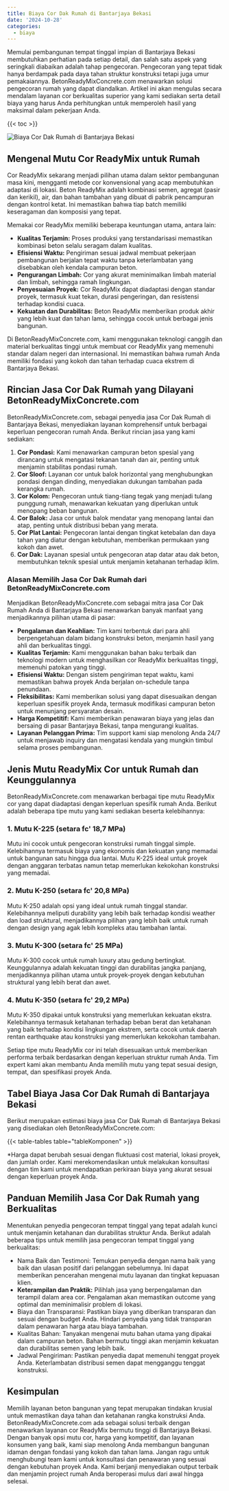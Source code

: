 ```yaml
---
title: Biaya Cor Dak Rumah di Bantarjaya Bekasi
date: '2024-10-28'
categories:
  - biaya
---
```


Memulai pembangunan tempat tinggal impian di Bantarjaya Bekasi membutuhkan perhatian pada setiap detail, dan salah satu aspek yang seringkali diabaikan adalah tahap pengecoran. Pengecoran yang tepat tidak hanya berdampak pada daya tahan struktur konstruksi tetapi juga umur pemakaiannya. BetonReadyMixConcrete.com menawarkan solusi pengecoran rumah yang dapat diandalkan. Artikel ini akan mengulas secara mendalam layanan cor berkualitas superior yang kami sediakan serta detail biaya yang harus Anda perhitungkan untuk memperoleh hasil yang maksimal dalam pekerjaan Anda.

{{< toc >}}

![Biaya Cor Dak Rumah di Bantarjaya Bekasi](https://betoncor8.github.io/cor/harga-beton-readymix-concrete%20(43).png)

## Mengenal Mutu Cor ReadyMix untuk Rumah

Cor ReadyMix sekarang menjadi pilihan utama dalam sektor pembangunan masa kini, mengganti metode cor konvensional yang acap membutuhkan adaptasi di lokasi. Beton ReadyMix adalah kombinasi semen, agregat (pasir dan kerikil), air, dan bahan tambahan yang dibuat di pabrik pencampuran dengan kontrol ketat. Ini memastikan bahwa tiap batch memiliki keseragaman dan komposisi yang tepat.

Memakai cor ReadyMix memiliki beberapa keuntungan utama, antara lain:

- **Kualitas Terjamin:** Proses produksi yang terstandarisasi memastikan kombinasi beton selalu seragam dalam kualitas.
- **Efisiensi Waktu:** Pengiriman sesuai jadwal membuat pekerjaan pembangunan berjalan tepat waktu tanpa keterlambatan yang disebabkan oleh kendala campuran beton.
- **Pengurangan Limbah:** Cor yang akurat meminimalkan limbah material dan limbah, sehingga ramah lingkungan.
- **Penyesuaian Proyek:** Cor ReadyMix dapat diadaptasi dengan standar proyek, termasuk kuat tekan, durasi pengeringan, dan resistensi terhadap kondisi cuaca.
- **Kekuatan dan Durabilitas:** Beton ReadyMix memberikan produk akhir yang lebih kuat dan tahan lama, sehingga cocok untuk berbagai jenis bangunan.

Di BetonReadyMixConcrete.com, kami menggunakan teknologi canggih dan material berkualitas tinggi untuk membuat cor ReadyMix yang memenuhi standar dalam negeri dan internasional. Ini memastikan bahwa rumah Anda memiliki fondasi yang kokoh dan tahan terhadap cuaca ekstrem di Bantarjaya Bekasi.

## Rincian Jasa Cor Dak Rumah yang Dilayani BetonReadyMixConcrete.com

BetonReadyMixConcrete.com, sebagai penyedia jasa Cor Dak Rumah di Bantarjaya Bekasi, menyediakan layanan komprehensif untuk berbagai keperluan pengecoran rumah Anda. Berikut rincian jasa yang kami sediakan:

1. **Cor Pondasi:** Kami menawarkan campuran beton spesial yang dirancang untuk mengatasi tekanan tanah dan air, penting untuk menjamin stabilitas pondasi rumah.
2. **Cor Sloof:** Layanan cor untuk balok horizontal yang menghubungkan pondasi dengan dinding, menyediakan dukungan tambahan pada kerangka rumah.
3. **Cor Kolom:** Pengecoran untuk tiang-tiang tegak yang menjadi tulang punggung rumah, menawarkan kekuatan yang diperlukan untuk menopang beban bangunan.
4. **Cor Balok:** Jasa cor untuk balok mendatar yang menopang lantai dan atap, penting untuk distribusi beban yang merata.
5. **Cor Plat Lantai:** Pengecoran lantai dengan tingkat ketebalan dan daya tahan yang diatur dengan kebutuhan, memberikan permukaan yang kokoh dan awet.
6. **Cor Dak:** Layanan spesial untuk pengecoran atap datar atau dak beton, membutuhkan teknik spesial untuk menjamin ketahanan terhadap iklim.

### Alasan Memilih Jasa Cor Dak Rumah dari BetonReadyMixConcrete.com

Menjadikan BetonReadyMixConcrete.com sebagai mitra jasa Cor Dak Rumah Anda di Bantarjaya Bekasi menawarkan banyak manfaat yang menjadikannya pilihan utama di pasar:

- **Pengalaman dan Keahlian:** Tim kami terbentuk dari para ahli berpengetahuan dalam bidang konstruksi beton, menjamin hasil yang ahli dan berkualitas tinggi.
- **Kualitas Terjamin:** Kami menggunakan bahan baku terbaik dan teknologi modern untuk menghasilkan cor ReadyMix berkualitas tinggi, memenuhi patokan yang tinggi.
- **Efisiensi Waktu:** Dengan sistem pengiriman tepat waktu, kami memastikan bahwa proyek Anda berjalan on-schedule tanpa penundaan.
- **Fleksibilitas:** Kami memberikan solusi yang dapat disesuaikan dengan keperluan spesifik proyek Anda, termasuk modifikasi campuran beton untuk menunjang persyaratan desain.
- **Harga Kompetitif:** Kami memberikan penawaran biaya yang jelas dan bersaing di pasar Bantarjaya Bekasi, tanpa mengurangi kualitas.
- **Layanan Pelanggan Prima:** Tim support kami siap menolong Anda 24/7 untuk menjawab inquiry dan mengatasi kendala yang mungkin timbul selama proses pembangunan.

## Jenis Mutu ReadyMix Cor untuk Rumah dan Keunggulannya

BetonReadyMixConcrete.com menawarkan berbagai tipe mutu ReadyMix cor yang dapat diadaptasi dengan keperluan spesifik rumah Anda. Berikut adalah beberapa tipe mutu yang kami sediakan beserta kelebihannya:

### 1\. Mutu K-225 (setara fc' 18,7 MPa)

Mutu ini cocok untuk pengecoran konstruksi rumah tinggal simple. Kelebihannya termasuk biaya yang ekonomis dan kekuatan yang memadai untuk bangunan satu hingga dua lantai. Mutu K-225 ideal untuk proyek dengan anggaran terbatas namun tetap memerlukan kekokohan konstruksi yang memadai.

### 2\. Mutu K-250 (setara fc' 20,8 MPa)

Mutu K-250 adalah opsi yang ideal untuk rumah tinggal standar. Kelebihannya meliputi durability yang lebih baik terhadap kondisi weather dan load struktural, menjadikannya pilihan yang lebih baik untuk rumah dengan design yang agak lebih kompleks atau tambahan lantai.

### 3\. Mutu K-300 (setara fc' 25 MPa)

Mutu K-300 cocok untuk rumah luxury atau gedung bertingkat. Keunggulannya adalah kekuatan tinggi dan durabilitas jangka panjang, menjadikannya pilihan utama untuk proyek-proyek dengan kebutuhan struktural yang lebih berat dan awet.

### 4\. Mutu K-350 (setara fc' 29,2 MPa)

Mutu K-350 dipakai untuk konstruksi yang memerlukan kekuatan ekstra. Kelebihannya termasuk ketahanan terhadap beban berat dan ketahanan yang baik terhadap kondisi lingkungan ekstrem, serta cocok untuk daerah rentan earthquake atau konstruksi yang memerlukan kekokohan tambahan.

Setiap tipe mutu ReadyMix cor ini telah disesuaikan untuk memberikan performa terbaik berdasarkan dengan keperluan struktur rumah Anda. Tim expert kami akan membantu Anda memilih mutu yang tepat sesuai design, tempat, dan spesifikasi proyek Anda.

## Tabel Biaya Jasa Cor Dak Rumah di Bantarjaya Bekasi

Berikut merupakan estimasi biaya jasa Cor Dak Rumah di Bantarjaya Bekasi yang disediakan oleh BetonReadyMixConcrete.com:

{{< table-tables table="tableKomponen" >}}

\*Harga dapat berubah sesuai dengan fluktuasi cost material, lokasi proyek, dan jumlah order. Kami merekomendasikan untuk melakukan konsultasi dengan tim kami untuk mendapatkan perkiraan biaya yang akurat sesuai dengan keperluan proyek Anda.

## Panduan Memilih Jasa Cor Dak Rumah yang Berkualitas

Menentukan penyedia pengecoran tempat tinggal yang tepat adalah kunci untuk menjamin ketahanan dan durabilitas struktur Anda. Berikut adalah beberapa tips untuk memilih jasa pengecoran tempat tinggal yang berkualitas:

- Nama Baik dan Testimoni: Temukan penyedia dengan nama baik yang baik dan ulasan positif dari pelanggan sebelumnya. Ini dapat memberikan pencerahan mengenai mutu layanan dan tingkat kepuasan klien.
- **Keterampilan dan Praktik:** Pilihlah jasa yang berpengalaman dan terampil dalam area cor. Pengalaman akan memastikan outcome yang optimal dan meminimalisir problem di lokasi.
- Biaya dan Transparansi: Pastikan biaya yang diberikan transparan dan sesuai dengan budget Anda. Hindari penyedia yang tidak transparan dalam penawaran harga atau biaya tambahan.
- Kualitas Bahan: Tanyakan mengenai mutu bahan utama yang dipakai dalam campuran beton. Bahan bermutu tinggi akan menjamin kekuatan dan durabilitas semen yang lebih baik.
- Jadwal Pengiriman: Pastikan penyedia dapat memenuhi tenggat proyek Anda. Keterlambatan distribusi semen dapat mengganggu tenggat konstruksi.

## Kesimpulan

Memilih layanan beton bangunan yang tepat merupakan tindakan krusial untuk memastikan daya tahan dan ketahanan rangka konstruksi Anda. BetonReadyMixConcrete.com ada sebagai solusi terbaik dengan menawarkan layanan cor ReadyMix bermutu tinggi di Bantarjaya Bekasi. Dengan banyak opsi mutu cor, harga yang kompetitif, dan layanan konsumen yang baik, kami siap menolong Anda membangun bangunan idaman dengan fondasi yang kokoh dan tahan lama. Jangan ragu untuk menghubungi team kami untuk konsultasi dan penawaran yang sesuai dengan kebutuhan proyek Anda. Kami berjanji menyediakan output terbaik dan menjamin project rumah Anda beroperasi mulus dari awal hingga selesai.
